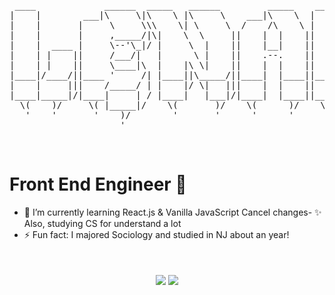<pre align="center">                                                                                                  
 ____             ______  _____   ______         _____    ____             ______        ______   
|    |        ___|\     \|\    \ |\     \    ___|\    \  |    |        ___|\     \   ___|\     \  
|    |       |     \     \\\    \| \     \  /    /\    \ |    |       |     \     \ |     \     \ 
|    |       |     ,_____/|\|    \  \     ||    |  |    ||    |       |     ,_____/||     ,_____/|
|    |  ____ |     \--'\_|/ |     \  |    ||    |__|    ||    |  ____ |     \--'\_|/|     \--'\_|/
|    | |    ||     /___/|   |      \ |    ||    .--.    ||    | |    ||     /___/|  |     /___/|  
|    | |    ||     \____|\  |    |\ \|    ||    |  |    ||    | |    ||     \____|\ |     \____|\ 
|____|/____/||____ '     /| |____||\_____/||____|  |____||____|/____/||____ '     /||____ '     /|
|    |     |||    /_____/ | |    |/ \|   |||    |  |    ||    |     |||    /_____/ ||    /_____/ |
|____|_____|/|____|     | / |____|   |___|/|____|  |____||____|_____|/|____|     | /|____|     | /
  \(    )/     \( |_____|/    \(       )/    \(      )/    \(    )/     \( |_____|/   \( |_____|/ 
   '    '       '    )/        '       '      '      '      '    '       '    )/       '    )/    
                     '                                                        '             '     
</pre>
<br />
<!-- 
## WAIT! Before you read, just say hi to my baby🐶
<div align="center">
<img src="https://user-images.githubusercontent.com/47337588/123636774-3736ec00-d858-11eb-9bb6-5649f10cc011.jpg" width="200" />
<img src="https://user-images.githubusercontent.com/47337588/123636777-38681900-d858-11eb-9f69-1e388f93677b.jpg" width="200" />
<img src="https://user-images.githubusercontent.com/47337588/123636779-3900af80-d858-11eb-8d5e-61782653b025.jpg" width="200" />
</div>
<br />
 -->

                                                                          
# Front End Engineer 👋
- 🌱 I’m currently learning React.js & Vanilla JavaScript
Cancel changes- ✨ Also, studying CS for understand a lot
- ⚡ Fun fact: I majored Sociology and studied in NJ about an year!
<br />
<br />
<div align="center">
  <img align="center" src="https://github-readme-stats.vercel.app/api?username=jae04099&count_private=true&show_icons=true&theme=dracula" />
  <img align="center" src="https://github-readme-stats.vercel.app/api/top-langs/?username=jae04099&layout=compact&theme=dracula&count_private=true" />
 </div>
<!--
**jae04099/jae04099** is a ✨ _special_ ✨ repository because its `README.md` (this file) appears on your GitHub profile.

Here are some ideas to get you started:

- 🔭 I’m currently working on ...
- 🌱 I’m currently learning ...
- 👯 I’m looking to collaborate on ...
- 🤔 I’m looking for help with ...
- 💬 Ask me about ...
- 📫 How to reach me: ...
- 😄 Pronouns: ...
- ⚡ Fun fact: ...
-->



